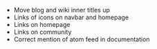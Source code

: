 - Move blog and wiki inner titles up
- Links of icons on navbar and homepage
- Links on homepage
- Links on community
- Correct mention of atom feed in documentation